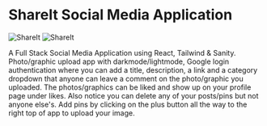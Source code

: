# ShareIt Social Media Application
![ShareIt](https://expertdesign.cc/share-it/screenshot.jpg)
![ShareIt](https://expertdesign.cc/share-it/screenshot-darkmode.jpg)

A Full Stack Social Media Application using React, Tailwind & Sanity. Photo/graphic upload app with darkmode/lightmode, Google login authentication where you can add a title, description, a link and a category dropdown that anyone can leave a comment on the photo/graphic you uploaded. The photos/graphics can be liked and show up on your profile page under likes. Also notice you can delete any of your posts/pins but not anyone else's. Add pins by clicking on the plus button all the way to the right top of app to upload your image.
